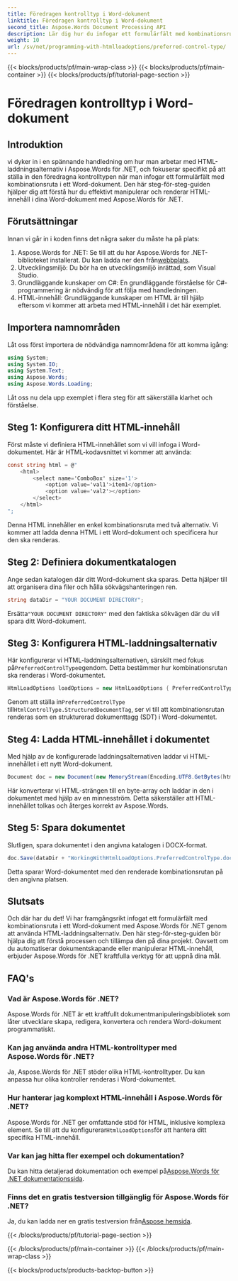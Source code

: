 ```yaml
---
title: Föredragen kontrolltyp i Word-dokument
linktitle: Föredragen kontrolltyp i Word-dokument
second_title: Aspose.Words Document Processing API
description: Lär dig hur du infogar ett formulärfält med kombinationsruta i ett Word-dokument med Aspose.Words för .NET. Följ den här steg-för-steg-guiden för sömlös HTML-innehållsintegration.
weight: 10
url: /sv/net/programming-with-htmlloadoptions/preferred-control-type/
---
```


{{< blocks/products/pf/main-wrap-class >}}
{{< blocks/products/pf/main-container >}}
{{< blocks/products/pf/tutorial-page-section >}}

# Föredragen kontrolltyp i Word-dokument

## Introduktion

vi dyker in i en spännande handledning om hur man arbetar med HTML-laddningsalternativ i Aspose.Words för .NET, och fokuserar specifikt på att ställa in den föredragna kontrolltypen när man infogar ett formulärfält med kombinationsruta i ett Word-dokument. Den här steg-för-steg-guiden hjälper dig att förstå hur du effektivt manipulerar och renderar HTML-innehåll i dina Word-dokument med Aspose.Words för .NET.

## Förutsättningar

Innan vi går in i koden finns det några saker du måste ha på plats:

1.  Aspose.Words for .NET: Se till att du har Aspose.Words for .NET-biblioteket installerat. Du kan ladda ner den från[webbplats](https://releases.aspose.com/words/net/).
2. Utvecklingsmiljö: Du bör ha en utvecklingsmiljö inrättad, som Visual Studio.
3. Grundläggande kunskaper om C#: En grundläggande förståelse för C#-programmering är nödvändig för att följa med handledningen.
4. HTML-innehåll: Grundläggande kunskaper om HTML är till hjälp eftersom vi kommer att arbeta med HTML-innehåll i det här exemplet.

## Importera namnområden

Låt oss först importera de nödvändiga namnområdena för att komma igång:

```csharp
using System;
using System.IO;
using System.Text;
using Aspose.Words;
using Aspose.Words.Loading;
```

Låt oss nu dela upp exemplet i flera steg för att säkerställa klarhet och förståelse.

## Steg 1: Konfigurera ditt HTML-innehåll

Först måste vi definiera HTML-innehållet som vi vill infoga i Word-dokumentet. Här är HTML-kodavsnittet vi kommer att använda:

```csharp
const string html = @"
    <html>
        <select name='ComboBox' size='1'>
            <option value='val1'>item1</option>
            <option value='val2'></option>                        
        </select>
    </html>
";
```

Denna HTML innehåller en enkel kombinationsruta med två alternativ. Vi kommer att ladda denna HTML i ett Word-dokument och specificera hur den ska renderas.

## Steg 2: Definiera dokumentkatalogen

Ange sedan katalogen där ditt Word-dokument ska sparas. Detta hjälper till att organisera dina filer och hålla sökvägshanteringen ren.

```csharp
string dataDir = "YOUR DOCUMENT DIRECTORY";
```

 Ersätta`"YOUR DOCUMENT DIRECTORY"` med den faktiska sökvägen där du vill spara ditt Word-dokument.

## Steg 3: Konfigurera HTML-laddningsalternativ

 Här konfigurerar vi HTML-laddningsalternativen, särskilt med fokus på`PreferredControlType`egendom. Detta bestämmer hur kombinationsrutan ska renderas i Word-dokumentet.

```csharp
HtmlLoadOptions loadOptions = new HtmlLoadOptions { PreferredControlType = HtmlControlType.StructuredDocumentTag };
```

 Genom att ställa in`PreferredControlType` till`HtmlControlType.StructuredDocumentTag`, ser vi till att kombinationsrutan renderas som en strukturerad dokumenttagg (SDT) i Word-dokumentet.

## Steg 4: Ladda HTML-innehållet i dokumentet

Med hjälp av de konfigurerade laddningsalternativen laddar vi HTML-innehållet i ett nytt Word-dokument.

```csharp
Document doc = new Document(new MemoryStream(Encoding.UTF8.GetBytes(html)), loadOptions);
```

Här konverterar vi HTML-strängen till en byte-array och laddar in den i dokumentet med hjälp av en minnesström. Detta säkerställer att HTML-innehållet tolkas och återges korrekt av Aspose.Words.

## Steg 5: Spara dokumentet

Slutligen, spara dokumentet i den angivna katalogen i DOCX-format.

```csharp
doc.Save(dataDir + "WorkingWithHtmlLoadOptions.PreferredControlType.docx", SaveFormat.Docx);
```

Detta sparar Word-dokumentet med den renderade kombinationsrutan på den angivna platsen.

## Slutsats

Och där har du det! Vi har framgångsrikt infogat ett formulärfält med kombinationsruta i ett Word-dokument med Aspose.Words för .NET genom att använda HTML-laddningsalternativ. Den här steg-för-steg-guiden bör hjälpa dig att förstå processen och tillämpa den på dina projekt. Oavsett om du automatiserar dokumentskapande eller manipulerar HTML-innehåll, erbjuder Aspose.Words för .NET kraftfulla verktyg för att uppnå dina mål.

## FAQ's

### Vad är Aspose.Words för .NET?
Aspose.Words för .NET är ett kraftfullt dokumentmanipuleringsbibliotek som låter utvecklare skapa, redigera, konvertera och rendera Word-dokument programmatiskt.

### Kan jag använda andra HTML-kontrolltyper med Aspose.Words för .NET?
Ja, Aspose.Words för .NET stöder olika HTML-kontrolltyper. Du kan anpassa hur olika kontroller renderas i Word-dokumentet.

### Hur hanterar jag komplext HTML-innehåll i Aspose.Words för .NET?
 Aspose.Words för .NET ger omfattande stöd för HTML, inklusive komplexa element. Se till att du konfigurerar`HtmlLoadOptions`för att hantera ditt specifika HTML-innehåll.

### Var kan jag hitta fler exempel och dokumentation?
 Du kan hitta detaljerad dokumentation och exempel på[Aspose.Words för .NET dokumentationssida](https://reference.aspose.com/words/net/).

### Finns det en gratis testversion tillgänglig för Aspose.Words för .NET?
 Ja, du kan ladda ner en gratis testversion från[Aspose hemsida](https://releases.aspose.com/).

{{< /blocks/products/pf/tutorial-page-section >}}

{{< /blocks/products/pf/main-container >}}
{{< /blocks/products/pf/main-wrap-class >}}

{{< blocks/products/products-backtop-button >}}
